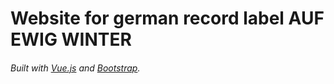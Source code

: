 # Website for german record label AUF EWIG WINTER

###### Built with [Vue.js](https://vuejs.org/) and [Bootstrap](https://getbootstrap.com/).
